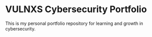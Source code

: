 # VULNXS Cybersecurity Portfolio

This is my personal portfolio repository for learning and growth in cybersecurity.